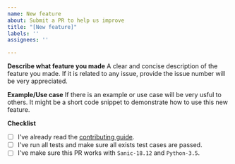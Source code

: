 ```yaml
---
name: New feature
about: Submit a PR to help us improve
title: "[New feature]"
labels: ''
assignees: ''

---
```



**Describe what feature you made**
A clear and concise description of the feature you made. If it is related to any issue, provide the issue number will be very appreciated.

**Example/Use case**
If there is an example or use case will be very usful to others. It might be a short code snippet to demonstrate how to use this new feature.

**Checklist**

- [ ] I've already read the [contributing guide](https://github.com/huge-success/sanic-openapi/blob/master/CONTRIBUTING.md).
- [ ] I've run all tests and make sure all exists test cases are passed.
- [ ] I've make sure this PR works with `Sanic-18.12` and `Python-3.5`.
